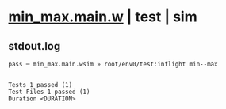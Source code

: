 # [min_max.main.w](../../../../../../examples/tests/sdk_tests/math/min_max.main.w) | test | sim

## stdout.log
```log
pass ─ min_max.main.wsim » root/env0/test:inflight min--max
 
 
Tests 1 passed (1)
Test Files 1 passed (1)
Duration <DURATION>
```

